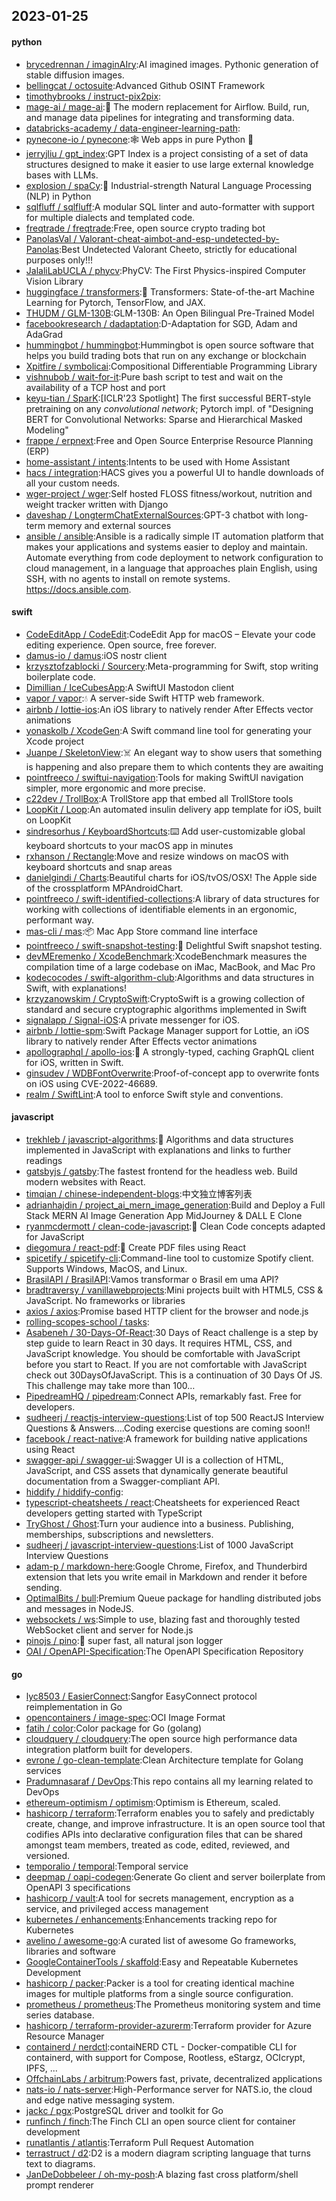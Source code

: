 ## 2023-01-25

#### python
* [brycedrennan / imaginAIry](https://github.com/brycedrennan/imaginAIry):AI imagined images. Pythonic generation of stable diffusion images.
* [bellingcat / octosuite](https://github.com/bellingcat/octosuite):Advanced Github OSINT Framework
* [timothybrooks / instruct-pix2pix](https://github.com/timothybrooks/instruct-pix2pix):
* [mage-ai / mage-ai](https://github.com/mage-ai/mage-ai):🧙
The modern replacement for Airflow. Build, run, and manage data pipelines for integrating and transforming data.
* [databricks-academy / data-engineer-learning-path](https://github.com/databricks-academy/data-engineer-learning-path):
* [pynecone-io / pynecone](https://github.com/pynecone-io/pynecone):🕸
Web apps in pure Python
🐍
* [jerryjliu / gpt_index](https://github.com/jerryjliu/gpt_index):GPT Index is a project consisting of a set of data structures designed to make it easier to use large external knowledge bases with LLMs.
* [explosion / spaCy](https://github.com/explosion/spaCy):💫
Industrial-strength Natural Language Processing (NLP) in Python
* [sqlfluff / sqlfluff](https://github.com/sqlfluff/sqlfluff):A modular SQL linter and auto-formatter with support for multiple dialects and templated code.
* [freqtrade / freqtrade](https://github.com/freqtrade/freqtrade):Free, open source crypto trading bot
* [PanolasVal / Valorant-cheat-aimbot-and-esp-undetected-by-Panolas](https://github.com/PanolasVal/Valorant-cheat-aimbot-and-esp-undetected-by-Panolas):Best Undetected Valorant Cheeto, strictly for educational purposes only!!!
* [JalaliLabUCLA / phycv](https://github.com/JalaliLabUCLA/phycv):PhyCV: The First Physics-inspired Computer Vision Library
* [huggingface / transformers](https://github.com/huggingface/transformers):🤗
Transformers: State-of-the-art Machine Learning for Pytorch, TensorFlow, and JAX.
* [THUDM / GLM-130B](https://github.com/THUDM/GLM-130B):GLM-130B: An Open Bilingual Pre-Trained Model
* [facebookresearch / dadaptation](https://github.com/facebookresearch/dadaptation):D-Adaptation for SGD, Adam and AdaGrad
* [hummingbot / hummingbot](https://github.com/hummingbot/hummingbot):Hummingbot is open source software that helps you build trading bots that run on any exchange or blockchain
* [Xpitfire / symbolicai](https://github.com/Xpitfire/symbolicai):Compositional Differentiable Programming Library
* [vishnubob / wait-for-it](https://github.com/vishnubob/wait-for-it):Pure bash script to test and wait on the availability of a TCP host and port
* [keyu-tian / SparK](https://github.com/keyu-tian/SparK):[ICLR'23 Spotlight] The first successful BERT-style pretraining on any *convolutional network*; Pytorch impl. of "Designing BERT for Convolutional Networks: Sparse and Hierarchical Masked Modeling"
* [frappe / erpnext](https://github.com/frappe/erpnext):Free and Open Source Enterprise Resource Planning (ERP)
* [home-assistant / intents](https://github.com/home-assistant/intents):Intents to be used with Home Assistant
* [hacs / integration](https://github.com/hacs/integration):HACS gives you a powerful UI to handle downloads of all your custom needs.
* [wger-project / wger](https://github.com/wger-project/wger):Self hosted FLOSS fitness/workout, nutrition and weight tracker written with Django
* [daveshap / LongtermChatExternalSources](https://github.com/daveshap/LongtermChatExternalSources):GPT-3 chatbot with long-term memory and external sources
* [ansible / ansible](https://github.com/ansible/ansible):Ansible is a radically simple IT automation platform that makes your applications and systems easier to deploy and maintain. Automate everything from code deployment to network configuration to cloud management, in a language that approaches plain English, using SSH, with no agents to install on remote systems. https://docs.ansible.com.

#### swift
* [CodeEditApp / CodeEdit](https://github.com/CodeEditApp/CodeEdit):CodeEdit App for macOS – Elevate your code editing experience. Open source, free forever.
* [damus-io / damus](https://github.com/damus-io/damus):iOS nostr client
* [krzysztofzablocki / Sourcery](https://github.com/krzysztofzablocki/Sourcery):Meta-programming for Swift, stop writing boilerplate code.
* [Dimillian / IceCubesApp](https://github.com/Dimillian/IceCubesApp):A SwiftUI Mastodon client
* [vapor / vapor](https://github.com/vapor/vapor):💧
A server-side Swift HTTP web framework.
* [airbnb / lottie-ios](https://github.com/airbnb/lottie-ios):An iOS library to natively render After Effects vector animations
* [yonaskolb / XcodeGen](https://github.com/yonaskolb/XcodeGen):A Swift command line tool for generating your Xcode project
* [Juanpe / SkeletonView](https://github.com/Juanpe/SkeletonView):☠️
An elegant way to show users that something is happening and also prepare them to which contents they are awaiting
* [pointfreeco / swiftui-navigation](https://github.com/pointfreeco/swiftui-navigation):Tools for making SwiftUI navigation simpler, more ergonomic and more precise.
* [c22dev / TrollBox](https://github.com/c22dev/TrollBox):A TrollStore app that embed all TrollStore tools
* [LoopKit / Loop](https://github.com/LoopKit/Loop):An automated insulin delivery app template for iOS, built on LoopKit
* [sindresorhus / KeyboardShortcuts](https://github.com/sindresorhus/KeyboardShortcuts):⌨️
Add user-customizable global keyboard shortcuts to your macOS app in minutes
* [rxhanson / Rectangle](https://github.com/rxhanson/Rectangle):Move and resize windows on macOS with keyboard shortcuts and snap areas
* [danielgindi / Charts](https://github.com/danielgindi/Charts):Beautiful charts for iOS/tvOS/OSX! The Apple side of the crossplatform MPAndroidChart.
* [pointfreeco / swift-identified-collections](https://github.com/pointfreeco/swift-identified-collections):A library of data structures for working with collections of identifiable elements in an ergonomic, performant way.
* [mas-cli / mas](https://github.com/mas-cli/mas):📦
Mac App Store command line interface
* [pointfreeco / swift-snapshot-testing](https://github.com/pointfreeco/swift-snapshot-testing):📸
Delightful Swift snapshot testing.
* [devMEremenko / XcodeBenchmark](https://github.com/devMEremenko/XcodeBenchmark):XcodeBenchmark measures the compilation time of a large codebase on iMac, MacBook, and Mac Pro
* [kodecocodes / swift-algorithm-club](https://github.com/kodecocodes/swift-algorithm-club):Algorithms and data structures in Swift, with explanations!
* [krzyzanowskim / CryptoSwift](https://github.com/krzyzanowskim/CryptoSwift):CryptoSwift is a growing collection of standard and secure cryptographic algorithms implemented in Swift
* [signalapp / Signal-iOS](https://github.com/signalapp/Signal-iOS):A private messenger for iOS.
* [airbnb / lottie-spm](https://github.com/airbnb/lottie-spm):Swift Package Manager support for Lottie, an iOS library to natively render After Effects vector animations
* [apollographql / apollo-ios](https://github.com/apollographql/apollo-ios):📱
A strongly-typed, caching GraphQL client for iOS, written in Swift.
* [ginsudev / WDBFontOverwrite](https://github.com/ginsudev/WDBFontOverwrite):Proof-of-concept app to overwrite fonts on iOS using CVE-2022-46689.
* [realm / SwiftLint](https://github.com/realm/SwiftLint):A tool to enforce Swift style and conventions.

#### javascript
* [trekhleb / javascript-algorithms](https://github.com/trekhleb/javascript-algorithms):📝
Algorithms and data structures implemented in JavaScript with explanations and links to further readings
* [gatsbyjs / gatsby](https://github.com/gatsbyjs/gatsby):The fastest frontend for the headless web. Build modern websites with React.
* [timqian / chinese-independent-blogs](https://github.com/timqian/chinese-independent-blogs):中文独立博客列表
* [adrianhajdin / project_ai_mern_image_generation](https://github.com/adrianhajdin/project_ai_mern_image_generation):Build and Deploy a Full Stack MERN AI Image Generation App MidJourney & DALL E Clone
* [ryanmcdermott / clean-code-javascript](https://github.com/ryanmcdermott/clean-code-javascript):🛁
Clean Code concepts adapted for JavaScript
* [diegomura / react-pdf](https://github.com/diegomura/react-pdf):📄
Create PDF files using React
* [spicetify / spicetify-cli](https://github.com/spicetify/spicetify-cli):Command-line tool to customize Spotify client. Supports Windows, MacOS, and Linux.
* [BrasilAPI / BrasilAPI](https://github.com/BrasilAPI/BrasilAPI):Vamos transformar o Brasil em uma API?
* [bradtraversy / vanillawebprojects](https://github.com/bradtraversy/vanillawebprojects):Mini projects built with HTML5, CSS & JavaScript. No frameworks or libraries
* [axios / axios](https://github.com/axios/axios):Promise based HTTP client for the browser and node.js
* [rolling-scopes-school / tasks](https://github.com/rolling-scopes-school/tasks):
* [Asabeneh / 30-Days-Of-React](https://github.com/Asabeneh/30-Days-Of-React):30 Days of React challenge is a step by step guide to learn React in 30 days. It requires HTML, CSS, and JavaScript knowledge. You should be comfortable with JavaScript before you start to React. If you are not comfortable with JavaScript check out 30DaysOfJavaScript. This is a continuation of 30 Days Of JS. This challenge may take more than 100…
* [PipedreamHQ / pipedream](https://github.com/PipedreamHQ/pipedream):Connect APIs, remarkably fast. Free for developers.
* [sudheerj / reactjs-interview-questions](https://github.com/sudheerj/reactjs-interview-questions):List of top 500 ReactJS Interview Questions & Answers....Coding exercise questions are coming soon!!
* [facebook / react-native](https://github.com/facebook/react-native):A framework for building native applications using React
* [swagger-api / swagger-ui](https://github.com/swagger-api/swagger-ui):Swagger UI is a collection of HTML, JavaScript, and CSS assets that dynamically generate beautiful documentation from a Swagger-compliant API.
* [hiddify / hiddify-config](https://github.com/hiddify/hiddify-config):
* [typescript-cheatsheets / react](https://github.com/typescript-cheatsheets/react):Cheatsheets for experienced React developers getting started with TypeScript
* [TryGhost / Ghost](https://github.com/TryGhost/Ghost):Turn your audience into a business. Publishing, memberships, subscriptions and newsletters.
* [sudheerj / javascript-interview-questions](https://github.com/sudheerj/javascript-interview-questions):List of 1000 JavaScript Interview Questions
* [adam-p / markdown-here](https://github.com/adam-p/markdown-here):Google Chrome, Firefox, and Thunderbird extension that lets you write email in Markdown and render it before sending.
* [OptimalBits / bull](https://github.com/OptimalBits/bull):Premium Queue package for handling distributed jobs and messages in NodeJS.
* [websockets / ws](https://github.com/websockets/ws):Simple to use, blazing fast and thoroughly tested WebSocket client and server for Node.js
* [pinojs / pino](https://github.com/pinojs/pino):🌲
super fast, all natural json logger
* [OAI / OpenAPI-Specification](https://github.com/OAI/OpenAPI-Specification):The OpenAPI Specification Repository

#### go
* [lyc8503 / EasierConnect](https://github.com/lyc8503/EasierConnect):Sangfor EasyConnect protocol reimplementation in Go
* [opencontainers / image-spec](https://github.com/opencontainers/image-spec):OCI Image Format
* [fatih / color](https://github.com/fatih/color):Color package for Go (golang)
* [cloudquery / cloudquery](https://github.com/cloudquery/cloudquery):The open source high performance data integration platform built for developers.
* [evrone / go-clean-template](https://github.com/evrone/go-clean-template):Clean Architecture template for Golang services
* [Pradumnasaraf / DevOps](https://github.com/Pradumnasaraf/DevOps):This repo contains all my learning related to DevOps
* [ethereum-optimism / optimism](https://github.com/ethereum-optimism/optimism):Optimism is Ethereum, scaled.
* [hashicorp / terraform](https://github.com/hashicorp/terraform):Terraform enables you to safely and predictably create, change, and improve infrastructure. It is an open source tool that codifies APIs into declarative configuration files that can be shared amongst team members, treated as code, edited, reviewed, and versioned.
* [temporalio / temporal](https://github.com/temporalio/temporal):Temporal service
* [deepmap / oapi-codegen](https://github.com/deepmap/oapi-codegen):Generate Go client and server boilerplate from OpenAPI 3 specifications
* [hashicorp / vault](https://github.com/hashicorp/vault):A tool for secrets management, encryption as a service, and privileged access management
* [kubernetes / enhancements](https://github.com/kubernetes/enhancements):Enhancements tracking repo for Kubernetes
* [avelino / awesome-go](https://github.com/avelino/awesome-go):A curated list of awesome Go frameworks, libraries and software
* [GoogleContainerTools / skaffold](https://github.com/GoogleContainerTools/skaffold):Easy and Repeatable Kubernetes Development
* [hashicorp / packer](https://github.com/hashicorp/packer):Packer is a tool for creating identical machine images for multiple platforms from a single source configuration.
* [prometheus / prometheus](https://github.com/prometheus/prometheus):The Prometheus monitoring system and time series database.
* [hashicorp / terraform-provider-azurerm](https://github.com/hashicorp/terraform-provider-azurerm):Terraform provider for Azure Resource Manager
* [containerd / nerdctl](https://github.com/containerd/nerdctl):contaiNERD CTL - Docker-compatible CLI for containerd, with support for Compose, Rootless, eStargz, OCIcrypt, IPFS, ...
* [OffchainLabs / arbitrum](https://github.com/OffchainLabs/arbitrum):Powers fast, private, decentralized applications
* [nats-io / nats-server](https://github.com/nats-io/nats-server):High-Performance server for NATS.io, the cloud and edge native messaging system.
* [jackc / pgx](https://github.com/jackc/pgx):PostgreSQL driver and toolkit for Go
* [runfinch / finch](https://github.com/runfinch/finch):The Finch CLI an open source client for container development
* [runatlantis / atlantis](https://github.com/runatlantis/atlantis):Terraform Pull Request Automation
* [terrastruct / d2](https://github.com/terrastruct/d2):D2 is a modern diagram scripting language that turns text to diagrams.
* [JanDeDobbeleer / oh-my-posh](https://github.com/JanDeDobbeleer/oh-my-posh):A blazing fast cross platform/shell prompt renderer
